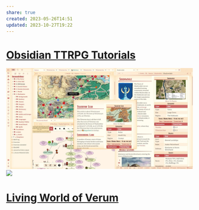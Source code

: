 ```yaml
---
share: true
created: 2023-05-26T14:51
updated: 2023-10-27T19:22
---
```


# [Obsidian TTRPG Tutorials](https://obsidianttrpgtutorials.com/Obsidian+TTRPG+Tutorials/Obsidian+TTRPG+Tutorials "Obsidian TTRPG Tutorials - Obsidian TTRPG Tutorials")
![DnD.webp](../../../assets/attachments/DnD.webp)
![](https://raw.githubusercontent.com/SlRvb/Obsidian--ITS-Theme/main/Images/Theme-DnD-WOTC--Lightmode.png)

# [Living World of Verum](https://corvanis.wiki/Hub "Hub - Living World of Verum")
